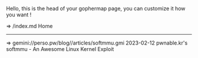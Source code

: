Hello, this is the head of your gophermap page, you can
customize it how you want !

=> /index.md Home

------------------------------------------------------------------
=> gemini://perso.pw/blog//articles/softmmu.gmi 2023-02-12 pwnable.kr's softmmu - An Awesome Linux Kernel Exploit

